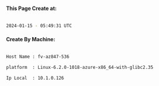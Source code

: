 
   
#### This Page Create at:

```bash

2024-01-15 - 05:49:31 UTC

```

#### Create By Machine:

```bash

Host Name : fv-az847-536

platform  : Linux-6.2.0-1018-azure-x86_64-with-glibc2.35

Ip Local  : 10.1.0.126

```

